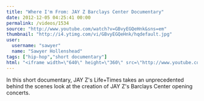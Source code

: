 ```yaml
---
title: "Where I'm From: JAY Z Barclays Center Documentary"
date: 2012-12-05 04:25:41 00:00
permalink: /videos/1534
source: "http://www.youtube.com/watch?v=GBvyEGQeHnk&sns=em"
thumbnail: "http://i4.ytimg.com/vi/GBvyEGQeHnk/hqdefault.jpg"
user:
  username: "sawyer"
  name: "Sawyer Hollenshead"
tags: ["hip-hop","short documentary"]
html: "<iframe width=\"640\" height=\"360\" src=\"http://www.youtube.com/embed/GBvyEGQeHnk?wmode=transparent&fs=1&feature=oembed\" frameborder=\"0\" allowfullscreen></iframe>"
---
```


In this short documentary, JAY Z's Life+Times takes an unprecedented behind the scenes look at the creation of JAY Z's Barclays Center opening concerts.
